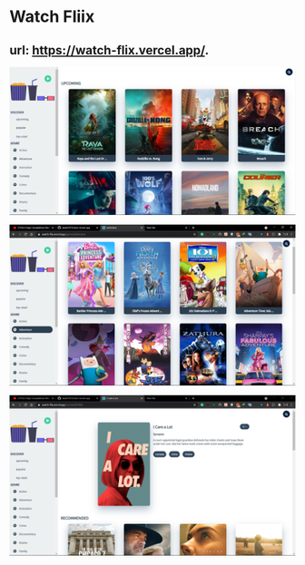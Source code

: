 # Watch Fliix

## url: https://watch-flix.vercel.app/.

![screenshot](src/assets/screenshot.png)

![screenshot](src/assets/snap-1.png)

![screenshot](src/assets/snap-2.png)




 
 
